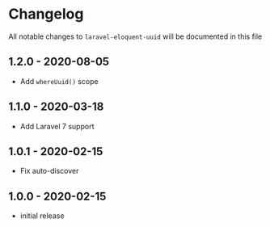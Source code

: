 # Changelog

All notable changes to `laravel-eloquent-uuid` will be documented in this file

## 1.2.0 - 2020-08-05

-   Add `whereUuid()` scope

## 1.1.0 - 2020-03-18

-   Add Laravel 7 support

## 1.0.1 - 2020-02-15

-   Fix auto-discover

## 1.0.0 - 2020-02-15

-   initial release
